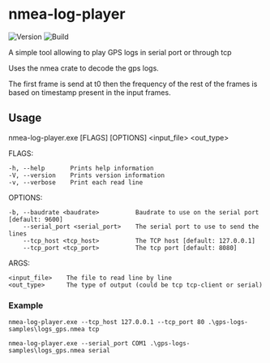 # nmea-log-player

![Version](https://img.shields.io/badge/version-0.2.0-blue.svg?cacheSeconds=2592000)
![Build](https://img.shields.io/badge/build-unknow-black.svg?cacheSeconds=2592000)

A simple tool allowing to play GPS logs in serial port or through tcp

Uses the nmea crate to decode the gps logs. 

The first frame is send at t0 then the frequency of the rest of the frames is based on timestamp present in 
the input frames.


## Usage

nmea-log-player.exe [FLAGS] [OPTIONS] <input_file> <out_type>

FLAGS:

    -h, --help       Prints help information
    -V, --version    Prints version information
    -v, --verbose    Print each read line

OPTIONS:

    -b, --baudrate <baudrate>          Baudrate to use on the serial port [default: 9600]
        --serial_port <serial_port>    The serial port to use to send the lines
        --tcp_host <tcp_host>          The TCP host [default: 127.0.0.1]
        --tcp_port <tcp_port>          The tcp port [default: 8080]

ARGS:

    <input_file>    The file to read line by line
    <out_type>      The type of output (could be tcp tcp-client or serial)


### Example
``nmea-log-player.exe --tcp_host 127.0.0.1 --tcp_port 80 .\gps-logs-samples\logs_gps.nmea tcp``

``nmea-log-player.exe --serial_port COM1 .\gps-logs-samples\logs_gps.nmea serial``



